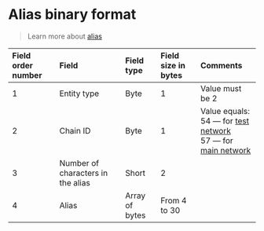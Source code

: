 # Alias binary format

> Learn more about [alias](/blockchain/alias.md)

| Field order number | Field | Field type | Field size in bytes | Comments |
| :--- | :--- | :--- | :--- | :--- |
| 1 | Entity type | Byte | 1 | Value must be 2 |
| 2 | Chain ID | Byte | 1 | Value equals:<br> 54 — for [test network](/blockchain/blockchain-network/test-network.md)<br> 57 — for [main network](/blockchain/blockchain-network/main-network.md) |
| 3 | Number of characters in the alias | Short | 2 | |
| 4 | Alias | Array of bytes	 | From 4 to 30 | | |
